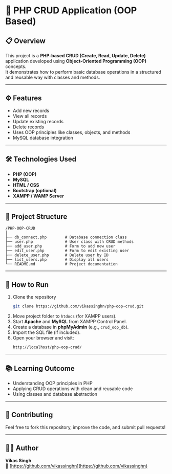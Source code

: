 # 🧩 PHP CRUD Application (OOP Based)

## 📋 Overview
This project is a **PHP-based CRUD (Create, Read, Update, Delete)** application developed using **Object-Oriented Programming (OOP)** concepts.  
It demonstrates how to perform basic database operations in a structured and reusable way with classes and methods.

---

## ⚙️ Features
- Add new records  
- View all records  
- Update existing records  
- Delete records  
- Uses OOP principles like classes, objects, and methods  
- MySQL database integration  

---

## 🛠️ Technologies Used
- **PHP (OOP)**  
- **MySQL**  
- **HTML / CSS**  
- **Bootstrap (optional)**  
- **XAMPP / WAMP Server**

---

## 🧠 Project Structure
```
/PHP-OOP-CRUD
│
├── db_connect.php        # Database connection class
├── user.php              # User class with CRUD methods
├── add_user.php          # Form to add new user
├── edit_user.php         # Form to edit existing user
├── delete_user.php       # Delete user by ID
├── list_users.php        # Display all users
└── README.md             # Project documentation
```

---

## 🚀 How to Run
1. Clone the repository  
   ```bash
   git clone https://github.com/vikassinghn/php-oop-crud.git
   ```
2. Move project folder to `htdocs` (for XAMPP users).  
3. Start **Apache** and **MySQL** from XAMPP Control Panel.  
4. Create a database in **phpMyAdmin** (e.g., `crud_oop_db`).  
5. Import the SQL file (if included).  
6. Open your browser and visit:  
   ```
   http://localhost/php-oop-crud/
   ```

---

## 📚 Learning Outcome
- Understanding OOP principles in PHP  
- Applying CRUD operations with clean and reusable code  
- Using classes and database abstraction  

---

## 🤝 Contributing
Feel free to fork this repository, improve the code, and submit pull requests!

---

## 🧑‍💻 Author
**Vikas Singh**  
🔗 [https://github.com/vikassinghn](https://github.com/vikassinghn)
